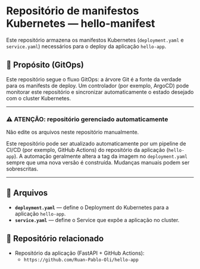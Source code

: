 # Repositório de manifestos Kubernetes — hello-manifest

Este repositório armazena os manifestos Kubernetes (`deployment.yaml` e `service.yaml`) necessários para o deploy da aplicação `hello-app`.

## 🤖 Propósito (GitOps)

Este repositório segue o fluxo GitOps: a árvore Git é a fonte da verdade para os manifests de deploy. Um controlador (por exemplo, ArgoCD) pode monitorar este repositório e sincronizar automaticamente o estado desejado com o cluster Kubernetes.

---

### ⚠️ ATENÇÃO: repositório gerenciado automaticamente

Não edite os arquivos neste repositório manualmente.

Este repositório pode ser atualizado automaticamente por um pipeline de CI/CD (por exemplo, GitHub Actions) do repositório da aplicação (`hello-app`). A automação geralmente altera a tag da imagem no `deployment.yaml` sempre que uma nova versão é construída. Mudanças manuais podem ser sobrescritas.

---

## 📄 Arquivos

* **`deployment.yaml`** — define o Deployment do Kubernetes para a aplicação `hello-app`.
* **`service.yaml`** — define o Service que expõe a aplicação no cluster.

## 🔗 Repositório relacionado

* Repositório da aplicação (FastAPI + GitHub Actions):
  * `https://github.com/Ruan-Pablo-Oli/hello-app`


  
